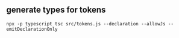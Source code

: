 ## generate types for tokens

```
npx -p typescript tsc src/tokens.js --declaration --allowJs --emitDeclarationOnly
```
